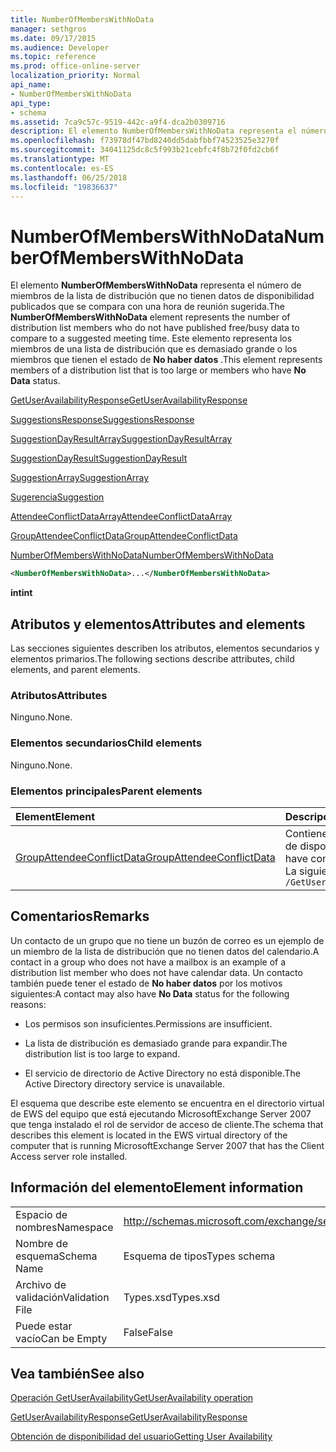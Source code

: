 ```yaml
---
title: NumberOfMembersWithNoData
manager: sethgros
ms.date: 09/17/2015
ms.audience: Developer
ms.topic: reference
ms.prod: office-online-server
localization_priority: Normal
api_name:
- NumberOfMembersWithNoData
api_type:
- schema
ms.assetid: 7ca9c57c-9519-442c-a9f4-dca2b0309716
description: El elemento NumberOfMembersWithNoData representa el número de miembros de la lista de distribución que no tienen datos de disponibilidad publicados que se compara con una hora de reunión sugerida. Este elemento representa los miembros de una lista de distribución que es demasiado grande o los miembros que tienen el estado de no haber datos.
ms.openlocfilehash: f73978df47bd8240dd5dabfbbf74523525e3270f
ms.sourcegitcommit: 34041125dc8c5f993b21cebfc4f8b72f0fd2cb6f
ms.translationtype: MT
ms.contentlocale: es-ES
ms.lasthandoff: 06/25/2018
ms.locfileid: "19836637"
---
```

# <a name="numberofmemberswithnodata"></a><span data-ttu-id="55639-104">NumberOfMembersWithNoData</span><span class="sxs-lookup"><span data-stu-id="55639-104">NumberOfMembersWithNoData</span></span>

<span data-ttu-id="55639-105">El elemento **NumberOfMembersWithNoData** representa el número de miembros de la lista de distribución que no tienen datos de disponibilidad publicados que se compara con una hora de reunión sugerida.</span><span class="sxs-lookup"><span data-stu-id="55639-105">The **NumberOfMembersWithNoData** element represents the number of distribution list members who do not have published free/busy data to compare to a suggested meeting time.</span></span> <span data-ttu-id="55639-106">Este elemento representa los miembros de una lista de distribución que es demasiado grande o los miembros que tienen el estado de **No haber datos** .</span><span class="sxs-lookup"><span data-stu-id="55639-106">This element represents members of a distribution list that is too large or members who have **No Data** status.</span></span> 
  
[<span data-ttu-id="55639-107">GetUserAvailabilityResponse</span><span class="sxs-lookup"><span data-stu-id="55639-107">GetUserAvailabilityResponse</span></span>](getuseravailabilityresponse.md)
  
[<span data-ttu-id="55639-108">SuggestionsResponse</span><span class="sxs-lookup"><span data-stu-id="55639-108">SuggestionsResponse</span></span>](suggestionsresponse.md)
  
[<span data-ttu-id="55639-109">SuggestionDayResultArray</span><span class="sxs-lookup"><span data-stu-id="55639-109">SuggestionDayResultArray</span></span>](suggestiondayresultarray.md)
  
[<span data-ttu-id="55639-110">SuggestionDayResult</span><span class="sxs-lookup"><span data-stu-id="55639-110">SuggestionDayResult</span></span>](suggestiondayresult.md)
  
[<span data-ttu-id="55639-111">SuggestionArray</span><span class="sxs-lookup"><span data-stu-id="55639-111">SuggestionArray</span></span>](suggestionarray.md)
  
[<span data-ttu-id="55639-112">Sugerencia</span><span class="sxs-lookup"><span data-stu-id="55639-112">Suggestion</span></span>](suggestion.md)
  
[<span data-ttu-id="55639-113">AttendeeConflictDataArray</span><span class="sxs-lookup"><span data-stu-id="55639-113">AttendeeConflictDataArray</span></span>](attendeeconflictdataarray.md)
  
[<span data-ttu-id="55639-114">GroupAttendeeConflictData</span><span class="sxs-lookup"><span data-stu-id="55639-114">GroupAttendeeConflictData</span></span>](groupattendeeconflictdata.md)
  
[<span data-ttu-id="55639-115">NumberOfMembersWithNoData</span><span class="sxs-lookup"><span data-stu-id="55639-115">NumberOfMembersWithNoData</span></span>](numberofmemberswithnodata.md)
  
```xml
<NumberOfMembersWithNoData>...</NumberOfMembersWithNoData>
```

 <span data-ttu-id="55639-116">**int**</span><span class="sxs-lookup"><span data-stu-id="55639-116">**int**</span></span>
## <a name="attributes-and-elements"></a><span data-ttu-id="55639-117">Atributos y elementos</span><span class="sxs-lookup"><span data-stu-id="55639-117">Attributes and elements</span></span>

<span data-ttu-id="55639-118">Las secciones siguientes describen los atributos, elementos secundarios y elementos primarios.</span><span class="sxs-lookup"><span data-stu-id="55639-118">The following sections describe attributes, child elements, and parent elements.</span></span>
  
### <a name="attributes"></a><span data-ttu-id="55639-119">Atributos</span><span class="sxs-lookup"><span data-stu-id="55639-119">Attributes</span></span>

<span data-ttu-id="55639-120">Ninguno.</span><span class="sxs-lookup"><span data-stu-id="55639-120">None.</span></span>
  
### <a name="child-elements"></a><span data-ttu-id="55639-121">Elementos secundarios</span><span class="sxs-lookup"><span data-stu-id="55639-121">Child elements</span></span>

<span data-ttu-id="55639-122">Ninguno.</span><span class="sxs-lookup"><span data-stu-id="55639-122">None.</span></span>
  
### <a name="parent-elements"></a><span data-ttu-id="55639-123">Elementos principales</span><span class="sxs-lookup"><span data-stu-id="55639-123">Parent elements</span></span>

|<span data-ttu-id="55639-124">**Element**</span><span class="sxs-lookup"><span data-stu-id="55639-124">**Element**</span></span>|<span data-ttu-id="55639-125">**Descripción**</span><span class="sxs-lookup"><span data-stu-id="55639-125">**Description**</span></span>|
|:-----|:-----|
|[<span data-ttu-id="55639-126">GroupAttendeeConflictData</span><span class="sxs-lookup"><span data-stu-id="55639-126">GroupAttendeeConflictData</span></span>](groupattendeeconflictdata.md) <br/> |<span data-ttu-id="55639-127">Contiene información de conflicto agregado sobre el número de usuarios que están disponibles, el número de usuarios que tienen conflictos y el número de usuarios que no tienen información de disponibilidad en una lista de distribución para una hora de reunión sugerida.</span><span class="sxs-lookup"><span data-stu-id="55639-127">Contains aggregate conflict information about the number of users who are available, the number of users who have conflicts, and the number of users who do not have availability information in a distribution list for a suggested meeting time.</span></span>  <br/> <span data-ttu-id="55639-128">La siguiente es la expresión de XPath para este elemento:</span><span class="sxs-lookup"><span data-stu-id="55639-128">The following is the XPath expression to this element:</span></span>  <br/>  `/GetUserAvailabilityResponse/SuggestionsResponse/SuggestionDayResultArray/SuggestionDayResult[i]/SuggestionArray/Suggestion[i]/AttendeeConflictDataArray/GroupAttendeeConflictData` <br/> |
   
## <a name="remarks"></a><span data-ttu-id="55639-129">Comentarios</span><span class="sxs-lookup"><span data-stu-id="55639-129">Remarks</span></span>

<span data-ttu-id="55639-130">Un contacto de un grupo que no tiene un buzón de correo es un ejemplo de un miembro de la lista de distribución que no tienen datos del calendario.</span><span class="sxs-lookup"><span data-stu-id="55639-130">A contact in a group who does not have a mailbox is an example of a distribution list member who does not have calendar data.</span></span> <span data-ttu-id="55639-131">Un contacto también puede tener el estado de **No haber datos** por los motivos siguientes:</span><span class="sxs-lookup"><span data-stu-id="55639-131">A contact may also have **No Data** status for the following reasons:</span></span> 
  
- <span data-ttu-id="55639-132">Los permisos son insuficientes.</span><span class="sxs-lookup"><span data-stu-id="55639-132">Permissions are insufficient.</span></span>
    
- <span data-ttu-id="55639-133">La lista de distribución es demasiado grande para expandir.</span><span class="sxs-lookup"><span data-stu-id="55639-133">The distribution list is too large to expand.</span></span>
    
- <span data-ttu-id="55639-134">El servicio de directorio de Active Directory no está disponible.</span><span class="sxs-lookup"><span data-stu-id="55639-134">The Active Directory directory service is unavailable.</span></span>
    
<span data-ttu-id="55639-135">El esquema que describe este elemento se encuentra en el directorio virtual de EWS del equipo que está ejecutando MicrosoftExchange Server 2007 que tenga instalado el rol de servidor de acceso de cliente.</span><span class="sxs-lookup"><span data-stu-id="55639-135">The schema that describes this element is located in the EWS virtual directory of the computer that is running MicrosoftExchange Server 2007 that has the Client Access server role installed.</span></span>
  
## <a name="element-information"></a><span data-ttu-id="55639-136">Información del elemento</span><span class="sxs-lookup"><span data-stu-id="55639-136">Element information</span></span>

|||
|:-----|:-----|
|<span data-ttu-id="55639-137">Espacio de nombres</span><span class="sxs-lookup"><span data-stu-id="55639-137">Namespace</span></span>  <br/> |http://schemas.microsoft.com/exchange/services/2006/types  <br/> |
|<span data-ttu-id="55639-138">Nombre de esquema</span><span class="sxs-lookup"><span data-stu-id="55639-138">Schema Name</span></span>  <br/> |<span data-ttu-id="55639-139">Esquema de tipos</span><span class="sxs-lookup"><span data-stu-id="55639-139">Types schema</span></span>  <br/> |
|<span data-ttu-id="55639-140">Archivo de validación</span><span class="sxs-lookup"><span data-stu-id="55639-140">Validation File</span></span>  <br/> |<span data-ttu-id="55639-141">Types.xsd</span><span class="sxs-lookup"><span data-stu-id="55639-141">Types.xsd</span></span>  <br/> |
|<span data-ttu-id="55639-142">Puede estar vacío</span><span class="sxs-lookup"><span data-stu-id="55639-142">Can be Empty</span></span>  <br/> |<span data-ttu-id="55639-143">False</span><span class="sxs-lookup"><span data-stu-id="55639-143">False</span></span>  <br/> |
   
## <a name="see-also"></a><span data-ttu-id="55639-144">Vea también</span><span class="sxs-lookup"><span data-stu-id="55639-144">See also</span></span>



[<span data-ttu-id="55639-145">Operación GetUserAvailability</span><span class="sxs-lookup"><span data-stu-id="55639-145">GetUserAvailability operation</span></span>](getuseravailability-operation.md)
  
[<span data-ttu-id="55639-146">GetUserAvailabilityResponse</span><span class="sxs-lookup"><span data-stu-id="55639-146">GetUserAvailabilityResponse</span></span>](getuseravailabilityresponse.md)


[<span data-ttu-id="55639-147">Obtención de disponibilidad del usuario</span><span class="sxs-lookup"><span data-stu-id="55639-147">Getting User Availability</span></span>](http://msdn.microsoft.com/library/d4133fcb-9b0f-4e6b-aadf-a389da83516a%28Office.15%29.aspx)

